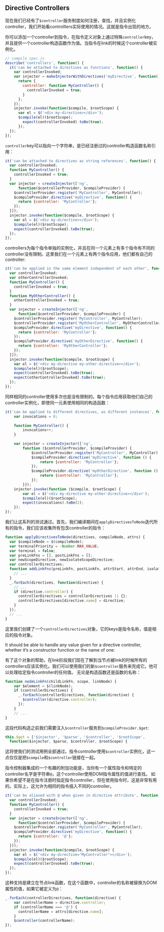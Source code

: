 ## Directive Controllers
现在我们已经有了`$controller`服务制度如何注册，查找，并且实例化controller，我们开始看controlllers实际使用的情况。这就是指令出现的地方。

你可以添加一个controller到指令，在指令定义对象上通过特殊`controller`key，并且提供一个controller构造函数作为值。当指令在link的时候这个controller被实例化。
```js
// compile_spec.js
describe('controllers', function() {
  it('can be attached to directives as functions', function() {
    var controllerInvoked;
    var injector = makeInjectorWithDirectives('myDirective', function() {
      return {
        controller: function MyController() {
          controllerInvoked = true;
        }
      }; 
    });
    injector.invoke(function($compile, $rootScope) {
      var el = $('<div my-directive></div>');
      $compile(el)($rootScope);
        expect(controllerInvoked).toBe(true);
      }); 
  });
});
```
`controller`key可以指向一个字符串，是已经注册过的controller构造函数名称引用：
```js
it('can be attached to directives as string references', function() {
  var controllerInvoked;
  function MyController() {
    controllerInvoked = true;
  }
  var injector = createInjector(['ng',
      function($controllerProvider, $compileProvider) {
    $controllerProvider.register('MyController', MyController);
    $compileProvider.directive('myDirective', function() {
      return {controller: 'MyController'};
    });
  }]);
  injector.invoke(function($compile, $rootScope) {
    var el = $('<div my-directive></div>');
    $compile(el)($rootScope);
    expect(controllerInvoked).toBe(true);
  });
});  
```
controllers为每个指令单独的实例化，并且在同一个元素上有多个指令有不同的controller没有限制。这里我们在一个元素上有两个指令应用，他们都有自己的controller:
```js
it('can be applied in the same element independent of each other', function() {
  var controllerInvoked;
  var otherControllerInvoked;
  function MyController() {
    controllerInvoked = true;
  }
  function MyOtherController() {
    otherControllerInvoked = true;
  }
  var injector = createInjector(['ng',
      function($controllerProvider, $compileProvider) {
    $controllerProvider.register('MyController', MyController);
    $controllerProvider.register('MyOtherController', MyOtherController);
    $compileProvider.directive('myDirective', function() {
      return {controller: 'MyController'};
    });
    $compileProvider.directive('myOtherDirective', function() {
      return {controller: 'MyOtherController'};
    }); 
  }]);
  injector.invoke(function($compile, $rootScope) {
    var el = $('<div my-directive my-other-directive></div>');
    $compile(el)($rootScope);
    expect(controllerInvoked).toBe(true);
    expect(otherControllerInvoked).toBe(true);
  }); 
});
```
同样相同的controller使用多次也是没有限制的。每个指令应用获取他们自己的controller实例化，即使同一元素使用相同的构造函数：
```js
it('can be applied to different directives, as different instances', function () {
    var invocations = 0;
    
    function MyController() {
        invocations++;
    }
    
    var injector = createInjector(['ng',
        function ($controllerProvider, $compileProvider) {
            $controllerProvider.register('MyController', MyController);
            $compileProvider.directive('myDirective', function () {
                return {controller: 'MyController'};
            });
            $compileProvider.directive('myOtherDirective', function () {
                return {controller: 'MyController'};
            });
        }]);
    injector.invoke(function ($compile, $rootScope) {
        var el = $('<div my-directive my-other-directive></div>');
        $compile(el)($rootScope);
        expect(invocations).toBe(2);
    });
});  
```
我们让这系列的测试通过。首先，我们编译期间在`applyDirectivesToNode`迭代所有的指令，我们应该收集所有包含controller的指令：
```js
function applyDirectivesToNode(directives, compileNode, attrs) {
  var $compileNode = $(compileNode);
  var terminalPriority = -Number.MAX_VALUE;
  var terminal = false;
  var preLinkFns = [], postLinkFns = [];
  var newScopeDirective, newIsolateScopeDirective;
  var controllerDirectives;
  function addLinkFns(preLinkFn, postLinkFn, attrStart, attrEnd, isolateScope) {
    // ...
  }
  _.forEach(directives, function(directive) {
    // ...
    if (directive.controller) {
      controllerDirectives = controllerDirectives || {};
      controllerDirectives[directive.name] = directive;
    }
  });
  // ...
}
```
这里我们创建了一个`controllerDirectives`对象，它的keys是指令名称，值是相应的指令对象。

It should be able to handle any value given for a directive controller, whether it’s a constructor function or the name of one:

有了这个对象的帮助，在link阶段我们现在了解到当节点被link的时候所有的controllers应该实例化。我们可以使用我们的新`$controller`服务来完成它。他可以处理给定指令controller的任何值。
无论是构造函数还是函数的名称：
```js
function nodeLinkFn(childLinkFn, scope, linkNode) {
    var $element = $(linkNode);
    if (controllerDirectives) {
      _.forEach(controllerDirectives, function(directive) {
        $controller(directive.controller);
      });
    }
    // ...
}
```
这段代码构造之前我们需要注入`$controller`服务到`$compileProvider.$get`:
```js
this.$get = ['$injector', '$parse', '$controller', '$rootScope',
  function($injector, $parse, $controller, $rootScope) {
```
这将使我们的测试用例全部通过。指令controller使用`$controller`实例化，这一点仅仅是把`$compile`和`$controller`链接在一起。

指令控制器集成的一个有趣的附加功能是，当你有一个属性指令和特定的controller名字是字符串`@`，这个controller使用DOM指令属性的值进行查找。
如果你希望不是在指令注册时指定指令controller，但在使用指令时，这是非常有用的。实际上，这允许为相同的指令插入不同的controller。
```js
it('can be aliased with @ when given in directive attribute', function() {
  var controllerInvoked;
  function MyController() {
    controllerInvoked = true;
  }
  var injector = createInjector(['ng',
      function($controllerProvider, $compileProvider) {
    $controllerProvider.register('MyController', MyController);
    $compileProvider.directive('myDirective', function() {
      return {controller: '@'};
    });
  }]);
  injector.invoke(function($compile, $rootScope) {
    var el = $('<div my-directive="MyController"></div>');
    $compile(el)($rootScope);
    expect(controllerInvoked).toBe(true);
  }); 
});
```
这种支持是建立在节点link函数，在这个函数中，controller的名称被替换为DOM属性的值，如果它被定义为`@`：
```js
_.forEach(controllerDirectives, function(directive) {
    var controllerName = directive.controller;
    if (controllerName === '@') {
      controllerName = attrs[directive.name];
    }
    $controller(controllerName);
});
```